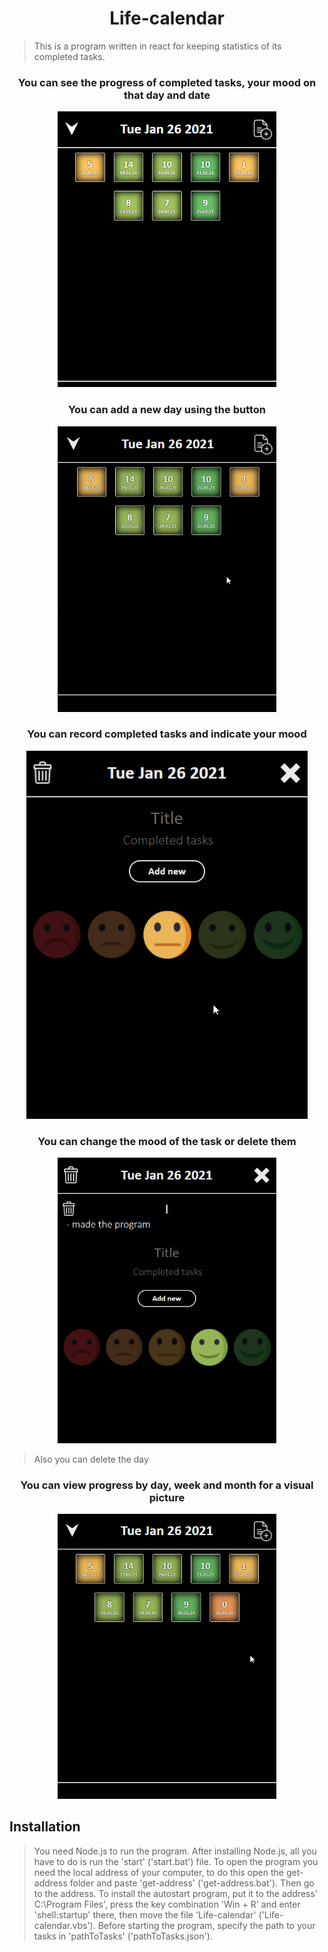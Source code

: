 <h1 align="center">Life-calendar</h1>

> This is a program written in react for keeping statistics of its completed tasks.

<h3 align="center">You can see the progress of completed tasks, your mood on that day and date</h3>

<p align="center">
<img src="readme\img\main.png" width="350" />
</p>

<h3 align="center">You can add a new day using the button</h3>

<p align="center">
<img src="readme\img\add.gif" width="350" />
</p>

<h3 align="center">You can record completed tasks and indicate your mood</h3>

<p align="center">
<img src="readme\img\tasks.gif" width="450" />
</p>

<h3 align="center">You can change the mood of the task or delete them</h3>

<p align="center">
<img src="readme\img\edit.gif" width="350" />
</p>

> Also you can delete the day

<h3 align="center">You can view progress by day, week and month for a visual picture</h3>

<p align="center">
<img src="readme\img\view.gif" width="350" />
</p>

<h2>Installation</h2>

> You need Node.js to run the program. After installing Node.js, all you have to do is run the 'start' ('start.bat') file. To open the program you need the local address of your computer, to do this open the get-address folder and paste 'get-address' ('get-address.bat'). Then go to the address. To install the autostart program, put it to the address' C:\Program Files', press the key combination 'Win + R' and enter 'shell:startup' there, then move the file 'Life-calendar' ('Life-calendar.vbs'). Before starting the program, specify the path to your tasks in 'pathToTasks' ('pathToTasks.json').